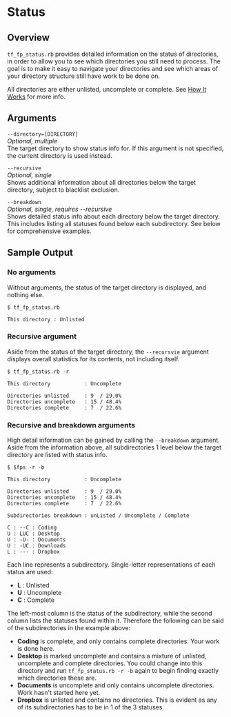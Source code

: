 # Status

## Overview

`tf_fp_status.rb` provides detailed information on the status of directories, in order to allow you to see which directories you still need to process. The goal is to make it easy to navigate your directories and see which areas of your directory structure still have work to be done on.

All directories are either unlisted, uncomplete or complete. See [How It Works](how_it_works.md) for more info.

## Arguments

`--directory=[DIRECTORY]`  
*Optional, multiple*  
The target directory to show status info for. If this argument is not specified, the current directory is used instead.

`--recursive`  
*Optional, single*  
Shows additional information about all directories below the target directory, subject to blacklist exclusion.

`--breakdown`  
*Optional, single, requires --recursive*  
Shows detailed status info about each directory below the target directory. This includes listing all statuses found below each subdirectory. See below for comprehensive examples.

## Sample Output

### No arguments
Without arguments, the status of the target directory is displayed, and nothing else.
```
$ tf_fp_status.rb

This directory : Unlisted
```

### Recursive argument
Aside from the status of the target directory, the `--recursvie` argument displays overall statistics for its contents, not including itself.
```
$ tf_fp_status.rb -r

This directory           : Uncomplete

Directories unlisted     : 9  / 29.0%
Directories uncomplete   : 15 / 48.4%
Directories complete     : 7  / 22.6%
```

### Recursive and breakdown arguments
High detail information can be gained by calling the `--breakdown` argument. Aside from the information above, all subdirectories 1 level below the target directory are listed with status info.
```
$ $fps -r -b

This directory           : Uncomplete

Directories unlisted     : 9  / 29.0%
Directories uncomplete   : 15 / 48.4%
Directories complete     : 7  / 22.6%

Subdirectories breakdown : unListed / Uncomplete / Complete

C : --C : Coding
U : LUC : Desktop
U : -U- : Documents
U : -UC : Downloads
L : --- : Dropbox
```

Each line represents a subdirectory. Single-letter representations of each status are used:
- **L** : Unlisted
- **U** : Uncomplete
- **C** : Complete

The left-most column is the status of the subdirectory, while the second column lists the statuses found within it. Therefore the following can be said of the subdirectories in the example above:
- **Coding** is complete, and only contains complete directories. Your work is done here.
- **Desktop** is marked uncomplete and contains a mixture of unlisted, uncomplete and complete directories. You could change into this directory and run `tf_fp_status.rb -r -b` again to begin finding exactly which directories these are.
- **Documents** is uncomplete and only contains uncomplete directories. Work hasn't started here yet.
- **Dropbox** is unlisted and contains no directories. This is evident as any of its subdirectories has to be in 1 of the 3 statuses.
